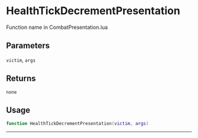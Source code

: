 # HealthTickDecrementPresentation
Function name in CombatPresentation.lua
## Parameters
`victim`, `args`
## Returns
`none`
## Usage
```lua
function HealthTickDecrementPresentation(victim, args)
```
---
